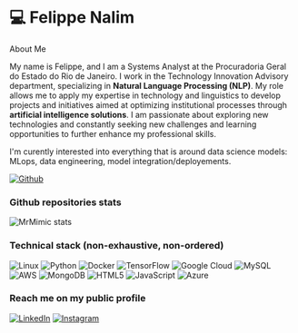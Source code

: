 # 💻 Felippe Nalim

About Me

My name is Felippe, and I am a Systems Analyst at the Procuradoria Geral do Estado do Rio de Janeiro. I work in the Technology Innovation Advisory department, specializing in **Natural Language Processing (NLP)**. My role allows me to apply my expertise in technology and linguistics to develop projects and initiatives aimed at optimizing institutional processes through **artificial intelligence solutions**. I am passionate about exploring new technologies and constantly seeking new challenges and learning opportunities to further enhance my professional skills.

I'm curently interested into everything that is around data science models: MLops, data engineering, model integration/deployements.

[![Github](https://img.shields.io/github/followers/FelippeTN?label=Follow&style=social)](https://github.com/FelippeTN)


### Github repositories stats


![MrMimic stats](https://github-readme-stats.vercel.app/api?username=FelippeTN&show_icons=true&theme=dracula)


### Technical stack (non-exhaustive, non-ordered)

![Linux](https://img.shields.io/badge/Linux-FCC624?style=flat-square&logo=linux&logoColor=black)
![Python](https://img.shields.io/badge/Python-3776AB?style=flat-square&logo=python&logoColor=white)
![Docker](https://img.shields.io/badge/Docker-2496ED?style=flat-square&logo=docker&logoColor=white)
![TensorFlow](https://img.shields.io/badge/TensorFlow-FF6F00?style=flat-square&logo=tensorflow&logoColor=white)
![Google Cloud](https://img.shields.io/badge/Google%20Cloud-4285F4?style=flat-square&logo=google-cloud&logoColor=white)
![MySQL](https://img.shields.io/badge/MySQL-4479A1?style=flat-square&logo=mysql&logoColor=white)
![AWS](https://img.shields.io/badge/AWS-232F3E?style=flat-square&logo=amazon-aws&logoColor=white)
![MongoDB](https://img.shields.io/badge/MongoDB-47A248?style=flat-square&logo=mongodb&logoColor=white)
![HTML5](https://img.shields.io/badge/HTML5-E34F26?style=flat-square&logo=html5&logoColor=white)
![JavaScript](https://img.shields.io/badge/JavaScript-F7DF1E?style=flat-square&logo=javascript&logoColor=black)
![Azure](https://img.shields.io/badge/Azure-0089D6?style=flat-square&logo=microsoft-azure&logoColor=white)

### Reach me on my public profile
[![LinkedIn](https://img.shields.io/badge/LinkedIn-0077B5?style=for-the-badge&logo=linkedin&logoColor=white)](https://www.linkedin.com/in/Felippe-Toscano-Nalim/)
[![Instagram](https://img.shields.io/badge/-Instagram-%23E4405F?style=for-the-badge&logo=instagram&logoColor=white)](https://www.instagram.com/felippetn?igsh=MWZxZGM0N2t4OXVweg==)
